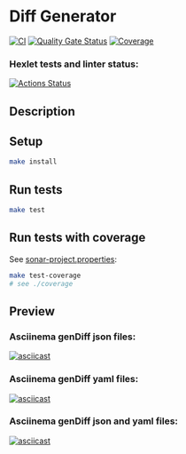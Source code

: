 # Diff Generator

[![CI](https://github.com/olgarozmetova/frontend-project-46/actions/workflows/ci.yml/badge.svg)](https://github.com/olgarozmetova/frontend-project-46/actions)
[![Quality Gate Status](https://sonarcloud.io/api/project_badges/measure?project=olgarozmetova_frontend-project-46&metric=alert_status)](https://sonarcloud.io/summary/new_code?id=olgarozmetova_frontend-project-46)
[![Coverage](https://sonarcloud.io/api/project_badges/measure?project=olgarozmetova_frontend-project-46&metric=coverage)](https://sonarcloud.io/summary/new_code?id=olgarozmetova_frontend-project-46)

### Hexlet tests and linter status:

[![Actions Status](https://github.com/olgarozmetova/frontend-project-46/actions/workflows/hexlet-check.yml/badge.svg)](https://github.com/olgarozmetova/frontend-project-46/actions)

## Description

## Setup

```bash
make install
```

## Run tests

```bash
make test
```

## Run tests with coverage

See [sonar-project.properties](https://github.com/olgarozmetova/frontend-project-46/blob/main/sonar-project.properties):

```bash
make test-coverage
# see ./coverage
```

## Preview

### Asciinema genDiff json files:

[![asciicast](https://asciinema.org/a/4R4o9jSf7DTgPkGpvDHNbPEcG.svg)](https://asciinema.org/a/4R4o9jSf7DTgPkGpvDHNbPEcG)

### Asciinema genDiff yaml files:

[![asciicast](https://asciinema.org/a/N7aTtRwp5460mSDXxFrawNQo5.svg)](https://asciinema.org/a/N7aTtRwp5460mSDXxFrawNQo5)

### Asciinema genDiff json and yaml files:

[![asciicast](https://asciinema.org/a/RMbYtyZUL1hS71LStu2j6YXGj.svg)](https://asciinema.org/a/RMbYtyZUL1hS71LStu2j6YXGj)
